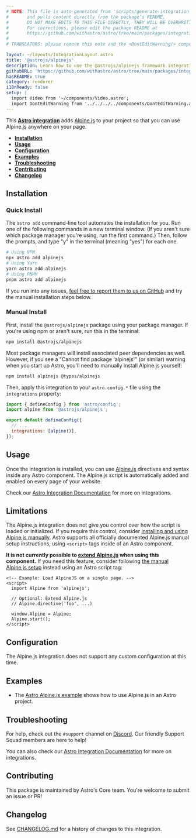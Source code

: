 ```yaml
---
# NOTE: This file is auto-generated from 'scripts/generate-integration-pages.ts'
#       and pulls content directly from the package’s README.
#       DO NOT MAKE EDITS TO THIS FILE DIRECTLY, THEY WILL BE OVERWRITTEN!
#       For corrections, please edit the package README at
#       https://github.com/withastro/astro/tree/main/packages/integrations/alpinejs/
#
# TRANSLATORS: please remove this note and the <DontEditWarning/> component.

layout: ~/layouts/IntegrationLayout.astro
title: '@astrojs/alpinejs'
description: Learn how to use the @astrojs/alpinejs framework integration to extend component support in your Astro project.
githubURL: 'https://github.com/withastro/astro/tree/main/packages/integrations/alpinejs/'
hasREADME: true
category: renderer
i18nReady: false
setup: |
  import Video from '~/components/Video.astro';
  import DontEditWarning from '../../../../components/DontEditWarning.astro';
---
```


<DontEditWarning/>

This **[Astro integration][astro-integration]** adds [Alpine.js](https://alpinejs.dev/) to your project so that you can use Alpine.js anywhere on your page.

*   <strong>[Installation](https://github.com/withastro/astro/tree/main/packages/integrations/alpinejs/#installation)</strong>
*   <strong>[Usage](https://github.com/withastro/astro/tree/main/packages/integrations/alpinejs/#usage)</strong>
*   <strong>[Configuration](https://github.com/withastro/astro/tree/main/packages/integrations/alpinejs/#configuration)</strong>
*   <strong>[Examples](https://github.com/withastro/astro/tree/main/packages/integrations/alpinejs/#examples)</strong>
*   <strong>[Troubleshooting](https://github.com/withastro/astro/tree/main/packages/integrations/alpinejs/#troubleshooting)</strong>
*   <strong>[Contributing](https://github.com/withastro/astro/tree/main/packages/integrations/alpinejs/#contributing)</strong>
*   <strong>[Changelog](https://github.com/withastro/astro/tree/main/packages/integrations/alpinejs/#changelog)</strong>

## Installation

### Quick Install

The `astro add` command-line tool automates the installation for you. Run one of the following commands in a new terminal window. (If you aren't sure which package manager you're using, run the first command.) Then, follow the prompts, and type "y" in the terminal (meaning "yes") for each one.

```sh
# Using NPM
npx astro add alpinejs
# Using Yarn
yarn astro add alpinejs
# Using PNPM
pnpm astro add alpinejs
```

If you run into any issues, [feel free to report them to us on GitHub](https://github.com/withastro/astro/issues) and try the manual installation steps below.

### Manual Install

First, install the `@astrojs/alpinejs` package using your package manager. If you're using npm or aren't sure, run this in the terminal:

```sh
npm install @astrojs/alpinejs
```

Most package managers will install associated peer dependencies as well. However, if you see a "Cannot find package 'alpinejs'" (or similar) warning when you start up Astro, you'll need to manually install Alpine.js yourself:

```sh
npm install alpinejs @types/alpinejs
```

Then, apply this integration to your `astro.config.*` file using the `integrations` property:

```js title="astro.config.mjs" ins={2} "alpine()"
import { defineConfig } from 'astro/config';
import alpine from '@astrojs/alpinejs';

export default defineConfig({
  // ...
  integrations: [alpine()],
});
```

## Usage

Once the integration is installed, you can use [Alpine.js](https://alpinejs.dev/) directives and syntax inside any Astro component. The Alpine.js script is automatically added and enabled on every page of your website.

Check our [Astro Integration Documentation][astro-integration] for more on integrations.

## Limitations

The Alpine.js integration does not give you control over how the script is loaded or initialized. If you require this control, consider [installing and using Alpine.js manually](https://alpinejs.dev/essentials/installation). Astro supports all officially documented Alpine.js manual setup instructions, using `<script>` tags inside of an Astro component.

**It is not currently possible to [extend Alpine.js](https://alpinejs.dev/advanced/extending) when using this component.** If you need this feature, consider following [the manual Alpine.js setup](https://alpinejs.dev/essentials/installation) instead using an Astro script tag:

```astro title="src/pages/index.astro"
<!-- Example: Load AlpineJS on a single page. -->
<script>
  import Alpine from 'alpinejs';

  // Optional: Extend Alpine.js
  // Alpine.directive('foo', ...)

  window.Alpine = Alpine;
  Alpine.start();
</script>
```

## Configuration

The Alpine.js integration does not support any custom configuration at this time.

## Examples

*   The [Astro Alpine.js example](https://github.com/withastro/astro/tree/latest/examples/framework-alpine) shows how to use Alpine.js in an Astro project.

## Troubleshooting

For help, check out the `#support` channel on [Discord](https://astro.build/chat). Our friendly Support Squad members are here to help!

You can also check our [Astro Integration Documentation][astro-integration] for more on integrations.

## Contributing

This package is maintained by Astro's Core team. You're welcome to submit an issue or PR!

## Changelog

See [CHANGELOG.md](https://github.com/withastro/astro/tree/main/packages/integrations/alpinejs/CHANGELOG.md) for a history of changes to this integration.

[astro-integration]: /en/guides/integrations-guide/

[astro-ui-frameworks]: /en/core-concepts/framework-components/
